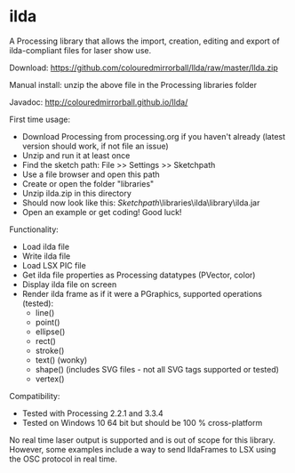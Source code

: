 ilda
====

A Processing library that allows the import, creation, editing and export of ilda-compliant files for laser show use.

Download: https://github.com/colouredmirrorball/Ilda/raw/master/Ilda.zip

Manual install: unzip the above file in the Processing libraries folder

Javadoc: http://colouredmirrorball.github.io/Ilda/


First time usage:

 * Download Processing from processing.org if you haven't already (latest version should work, if not file an issue)
 * Unzip and run it at least once
 * Find the sketch path: File >> Settings >> Sketchpath
 * Use a file browser and open this path
 * Create or open the folder "libraries"
 * Unzip ilda.zip in this directory
 * Should now look like this: *Sketchpath*\libraries\ilda\library\ilda.jar
 * Open an example or get coding! Good luck!
 
 
Functionality:
 
  * Load ilda file
  * Write ilda file
  * Load LSX PIC file
  * Get ilda file properties as Processing datatypes (PVector, color)
  * Display ilda file on screen
  * Render ilda frame as if it were a PGraphics, supported operations (tested):
      * line()
      * point()
      * ellipse()
      * rect()
      * stroke()
      * text() (wonky)
      * shape() (includes SVG files - not all SVG tags supported or tested)
      * vertex() 
  
Compatibility:

   * Tested with Processing 2.2.1 and 3.3.4
   * Tested on Windows 10 64 bit but should be 100 % cross-platform
   
No real time laser output is supported and is out of scope for this library. However, some examples include a way to send IldaFrames to LSX using the OSC protocol in real time. 
